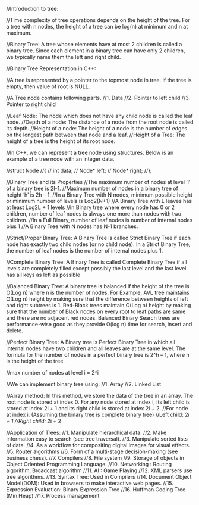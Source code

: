 //Introduction to tree:

//Time complexity of tree operations depends on the height of the tree. For a tree with n nodes, the height of a tree can be log(n) at minimum and n at maximum.

//Binary Tree: A tree whose elements have at most 2 children is called a binary tree. Since each element in a binary tree can have only 2 children, we typically name them the left and right child.

//Binary Tree Representation in C++:

//A tree is represented by a pointer to the topmost node in tree. If the tree is empty, then value of root is NULL.

//A Tree node contains following parts.
//1. Data
//2. Pointer to left child
//3. Pointer to right child

//Leaf Node: The node which does not have any child node is called the leaf node.
//Depth of a node: The distance of a node from the root node is called its depth.
//Height of a node: The height of a node is the number of edges on the longest path between that node and a leaf.
//Height of a Tree: The height of a tree is the height of its root node.

//In C++, we can represent a tree node using structures. Below is an example of a tree node with an integer data.

//struct Node
//{
//  int data;
//  Node* left;
//  Node* right;
//};

//Binary Tree and its Properties
//The maximum number of nodes at level ‘l’ of a binary tree is 2l-1.
//Maximum number of nodes in a binary tree of height ‘h’ is 2h – 1.
//In a Binary Tree with N nodes, minimum possible height or minimum number of levels is  Log2(N+1)
//A Binary Tree with L leaves has at least   Log2L + 1   levels
//In Binary tree where every node has 0 or 2 children, number of leaf nodes is always one more than nodes with two children.
//In a Full Binary, number of leaf nodes is number of internal nodes plus 1
//A Binary Tree with N nodes has N-1 branches.

//Strict/Proper Binary Tree: A Binary Tree is called Strict Binary Tree if each node has exactly two child nodes (or no child node). In a Strict Binary Tree, the number of leaf nodes is the number of internal nodes plus 1.

//Complete Binary Tree: A Binary Tree is called Complete Binary Tree if all levels are completely filled except possibly the last level and the last level has all keys as left as possible

//Balanced Binary Tree: A binary tree is balanced if the height of the tree is O(Log n) where n is the number of nodes. For Example, AVL tree maintains O(Log n) height by making sure that the difference between heights of left and right subtrees is 1. Red-Black trees maintain O(Log n) height by making sure that the number of Black nodes on every root to leaf paths are same and there are no adjacent red nodes. Balanced Binary Search trees are performance-wise good as they provide O(log n) time for search, insert and delete.

//Perfect Binary Tree: A Binary tree is Perfect Binary Tree in which all internal nodes have two children and all leaves are at the same level. The formula for the number of nodes in a perfect binary tree is 2^h – 1, where h is the height of the tree.

//max number of nodes at level i = 2^i

//We can implement binary tree using:
//1. Array
//2. Linked List

//Array method: In this method, we store the data of the tree in an array. The root node is stored at index 0. For any node stored at index i, its left child is stored at index 2i + 1 and its right child is stored at index 2i + 2.
//For node at index i: (Assuming the binary tree is complete binary tree)
//Left child: 2*i + 1
//Right child: 2*i + 2

//Application of Trees:
//1. Manipulate hierarchical data.
//2. Make information easy to search (see tree traversal).
//3. Manipulate sorted lists of data.
//4. As a workflow for compositing digital images for visual effects.
//5. Router algorithms
//6. Form of a multi-stage decision-making (see business chess).
//7. Compilers
//8. File system
//9. Storage of objects in Object Oriented Programming Language.
//10. Networking : Routing algorithm, Broadcast algorithm
//11. AI : Game Playing
//12. XML parsers use tree algorithms.
//13. Syntax Tree: Used in Compilers
//14. Document Object Model(DOM): Used in browsers to make interactive web pages.
//15. Expression Evaluation: Binary Expression Tree
//16. Huffman Coding Tree (Min Heap)
//17. Process management